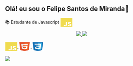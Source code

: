 ## Olá! eu sou o Felipe Santos de Miranda👋
📚 Estudante de Javascript  <img align="center" alt="Rafa-Js" height="30" width="40" src="https://raw.githubusercontent.com/devicons/devicon/master/icons/javascript/javascript-plain.svg">
<div align="center">
  <a href="https://github.com/Felipe-ADS-1987">
  <img height="180em" src="https://github-readme-stats.vercel.app/api?username=Felipe-ADS-1987&show_icons=true&theme=dark&include_all_commits=true&count_private=true"/>
  <img height="180em" src="https://github-readme-stats.vercel.app/api/top-langs/?username=Felipe-ADS-1987&layout=compact&langs_count=7&theme=dark"/>
</div>
  
  <div style="display: inline_block"><br>
  <img align="center" alt="Rafa-Js" height="30" width="40" src="https://raw.githubusercontent.com/devicons/devicon/master/icons/javascript/javascript-plain.svg">
 

  <img align="center" alt="Rafa-HTML" height="30" width="40" src="https://raw.githubusercontent.com/devicons/devicon/master/icons/html5/html5-original.svg">
  <img align="center" alt="Rafa-CSS" height="30" width="40" src="https://raw.githubusercontent.com/devicons/devicon/master/icons/css3/css3-original.svg">
 

</div>
<br>
  
  
  
  
  
  <div>
    <a href="https://www.linkedin.com/in/felipe-santos-de-miranda-148480206/"><img src=https://img.shields.io/badge/LinkedIn-0077B5?style=for-the-badge&logo=linkedin&logoColor=white"></a>
  </div>
  

